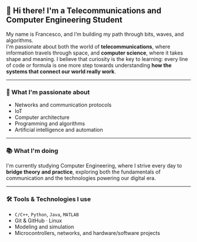 ## 👋 Hi there! I'm a Telecommunications and Computer Engineering Student

My name is Francesco, and I’m building my path through bits, waves, and algorithms.  
I'm passionate about both the world of **telecommunications**, where information travels through space, and **computer science**, where it takes shape and meaning.
I believe that curiosity is the key to learning: every line of code or formula is one more step towards understanding **how the systems that connect our world really work**.

---

### 🚀 What I'm passionate about
- Networks and communication protocols  
- IoT  
- Computer architecture  
- Programming and algorithms  
- Artificial intelligence and automation

---

### 📚 What I'm doing
I'm currently studying Computer Engineering, where I strive every day to **bridge theory and practice**, exploring both the fundamentals of communication and the technologies powering our digital era.

---

### 🛠️ Tools & Technologies I use
- `C/C++`, `Python`, `Java`, `MATLAB`
- Git & GitHub · Linux
- Modeling and simulation
- Microcontrollers, networks, and hardware/software projects



<!--
**FrancescoO1/FrancescoO1** is a ✨ _special_ ✨ repository because its `README.md` (this file) appears on your GitHub profile.

Here are some ideas to get you started:

- 🔭 I’m currently working on ...
- 🌱 I’m currently learning ...
- 👯 I’m looking to collaborate on ...
- 🤔 I’m looking for help with ...
- 💬 Ask me about ...
- 📫 How to reach me: ...
- 😄 Pronouns: ...
- ⚡ Fun fact: ...
-->

